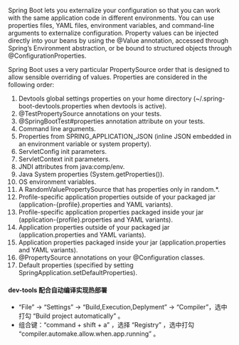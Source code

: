 Spring Boot lets you externalize your configuration so that you can work with 
the same application code in different environments. You can use properties files, 
YAML files, environment variables, and command-line arguments to externalize configuration. 
Property values can be injected directly into your beans by using the @Value annotation,
 accessed through Spring’s Environment abstraction, or be bound to structured objects 
 through @ConfigurationProperties.

Spring Boot uses a very particular PropertySource order that is designed to allow 
sensible overriding of values. Properties are considered in the following order:

1. Devtools global settings properties on your home directory (~/.spring-boot-devtools.properties when devtools is active).
2. @TestPropertySource annotations on your tests.
3. @SpringBootTest#properties annotation attribute on your tests.
4. Command line arguments.
5. Properties from SPRING_APPLICATION_JSON (inline JSON embedded in an environment variable or system property).
6. ServletConfig init parameters.
7. ServletContext init parameters.
8. JNDI attributes from java:comp/env.
9. Java System properties (System.getProperties()).
10. OS environment variables.
11. A RandomValuePropertySource that has properties only in random.*.
12. Profile-specific application properties outside of your packaged jar (application-{profile}.properties and YAML variants).
13. Profile-specific application properties packaged inside your jar (application-{profile}.properties and YAML variants).
14. Application properties outside of your packaged jar (application.properties and YAML variants).
15. Application properties packaged inside your jar (application.properties and YAML variants).
16. @PropertySource annotations on your @Configuration classes.
17. Default properties (specified by setting SpringApplication.setDefaultProperties).

#### dev-tools 配合自动编译实现热部署
- “File” -> “Settings” -> “Build,Execution,Deplyment” -> “Compiler”，选中打勾 “Build project automatically” 。
- 组合键：“command + shift + a” ，选择 “Registry” ，选中打勾 “compiler.automake.allow.when.app.running” 。